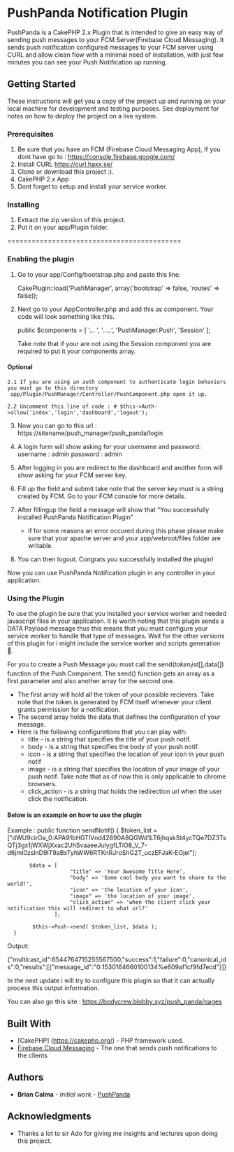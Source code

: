 # PushPanda Notification Plugin
PushPanda is a  CakePHP 2.x Plugin that is intended to give an easy way of sending push messages to your FCM Server(Firebase Cloud Messaging). 
It sends push notification configured messages to your FCM server using CURL and allow clean flow with a minimal need of installation, with just few minutes you can see your Push Notification up running. 

## Getting Started
These instructions will get you a copy of the project up and running on your local machine for development and testing purposes. See deployment for notes on how to deploy the project on a live system.

### Prerequisites
1. Be sure that you have an FCM (Firebase Cloud Messaging App), If you dont have go to : https://console.firebase.google.com/
2. Install CURL https://curl.haxx.se/
3. Clone or download this project :).
4. CakePHP 2.x App 
5. Dont forget to setup and install your service worker.  

### Installing
1. Extract the zip version of this project. 
2. Put it on your app/Plugin folder.

===========================================

### Enabling the plugin
1. Go to your app/Config/bootstrap.php and paste this line: 
    
    CakePlugin::load('PushManager', array('bootstrap' => false, 'routes' => false));

2. Next go to your AppController.php and add this as component. Your code will look something like this.
    
    public $components = [
                            '... ',
                            '.....',
                            'PushManager.Push',
                            'Session'
                          ];
                          
    Take note that if your are not using the Session component you are required to put it your components array.
    
#### Optional
    2.1 If you are using an auth component to authenticate login behaviors you must go to this directory   
     app/Plugin/PushManager/Controller/PushComponent.php open it up.

    2.2 Uncomment this line of code : # $this->Auth->allow('index','login','dashboard','logout');

3. Now you can go to this url : https://sitename/push_manager/push_panda/login

4. A login form will show asking for your username and password:
   username : admin
   password : admin

5. After logging in you are redirect to the dashboard and another form will show asking for your FCM server key. 

6. Fill up the field and submit take note that the server key must is a string created by FCM. Go to your FCM console for more details. 

7. After fillingup the field a message will show that "You successfully installed PushPanda Notification Plugin"
   - if for some reasons an error occured during this phase please make sure that your apache server and your app/webroot/files folder are writable. 

8. You can then logout. Congrats you successfully installed the plugin!

Now you can use PushPanda Notification plugin in any controller in your application.

### Using the Plugin
To use the plugin be sure that you installed your service worker and needed javascript files in your application. It is worth noting that this plugin sends a DATA Payload message thus this means that you must configure your service worker to handle that type of messages. Wait for the other versions of this plugin for i might include the service worker and scripts generation 🐼.

For you to create a Push Message you must call the send($token_list[],$data[]) function of the Push Component. 
The send() function gets an array as a first parameter and also another array for the second one.
- The first array will hold all the token of your possible recievers. Take note that the token is generated by FCM itself whenever your client grants permission for a notification.
- The second array holds the data that defines the configuration of your message. 
- Here is the following configurations that you can play with:
  * title - is a string that specifies the title of your push notif.
  * body  - is a string that specifies the body of your push notif.
  * icon  - is a string that specifies the location of your icon in your push notif 
  * image - is a string that specifies the location of your image of your push notif. Take note that as of now this is only applicable to chrome browsers.
  * click_action - is a string that holds the redirection url when the user click the notification.


#### Below is an example on how to use the plugin 
Example :
      public function sendNotif()
      {
           $token_list = ["dWU9cirOa_0:APA91bHGTlVnd42890A8QGWd1LT6jhqskSt4ycTQe7DZ3TsQTj3gx1jWXWjXxac2UhSvaaeeJulygfLTiO8_V_7-d6jmI0zslnD9IT9aBxTyhWW6RTKnRJroShG2T_uczEFJaK-EOjel"];
           
           $data = [
            			"title" => 'Your Awesome Title Here',
            		    "body" => 'Some cool body you want to share to the world!',
            		    "icon" => 'the location of your icon',
            		    "image" => 'the location of your image',
            		    "click_action" => 'when the client click your notification this will redirect to what url?'
   	               ];
            
            $this->Push->send( $token_list, $data );
      }

Output: 

{"multicast_id":6544764715255567500,"success":1,"failure":0,"canonical_ids":0,"results":[{"message_id":"0:1530164660100134%e609af1cf9fd7ecd"}]}

In the next update i will try to configure this plugin so that it can actually process this output information.

You can also go this site : https://bodycrew.blobby.xyz/push_panda/pages

## Built With

* [CakePHP] (https://cakephp.org/) - PHP framework used.
* [Firebase Cloud Messaging](https://firebase.google.com/docs/cloud-messaging/) - The one that sends push notifications to the clients

## Authors

* **Brian Calma** - *Initial work* - [PushPanda](https://github.com/briancalma/PushPanda)

## Acknowledgments
* Thanks a lot to sir Ado for giving me insights and lectures upon doing this project. 
